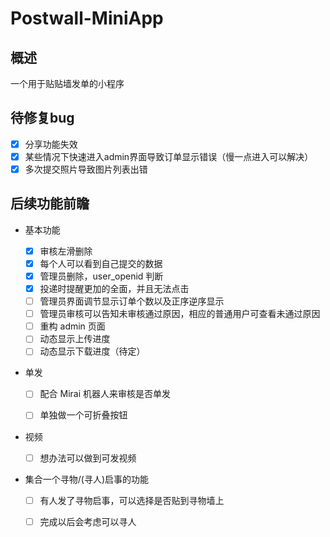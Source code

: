 # Postwall-MiniApp

## 概述

一个用于贴贴墙发单的小程序

## 待修复bug

+ [x] 分享功能失效 
+ [x] 某些情况下快速进入admin界面导致订单显示错误（慢一点进入可以解决）
+ [x] 多次提交照片导致图片列表出错

## 后续功能前瞻

+ 基本功能
  + [x] 审核左滑删除
  + [x] 每个人可以看到自己提交的数据
  + [x] 管理员删除，user_openid 判断
  + [x] 投递时提醒更加的全面，并且无法点击
  + [ ] 管理员界面调节显示订单个数以及正序逆序显示
  + [ ] 管理员审核可以告知未审核通过原因，相应的普通用户可查看未通过原因
  + [ ] 重构 admin 页面
  + [ ] 动态显示上传进度
  + [ ] 动态显示下载进度（待定）
  
+ 单发

  + [ ] 配合 Mirai 机器人来审核是否单发

  + [ ] 单独做一个可折叠按钮

+ 视频
  + [ ] 想办法可以做到可发视频

+ 集合一个寻物/(寻人)启事的功能

  + [ ] 有人发了寻物启事，可以选择是否贴到寻物墙上

  + [ ] 完成以后会考虑可以寻人
